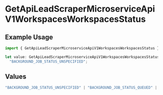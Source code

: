 # GetApiLeadScraperMicroserviceApiV1WorkspacesWorkspacesStatus

## Example Usage

```typescript
import { GetApiLeadScraperMicroserviceApiV1WorkspacesWorkspacesStatus } from "oppulence-backend-sdk/models/operations";

let value: GetApiLeadScraperMicroserviceApiV1WorkspacesWorkspacesStatus =
  "BACKGROUND_JOB_STATUS_UNSPECIFIED";
```

## Values

```typescript
"BACKGROUND_JOB_STATUS_UNSPECIFIED" | "BACKGROUND_JOB_STATUS_QUEUED" | "BACKGROUND_JOB_STATUS_IN_PROGRESS" | "BACKGROUND_JOB_STATUS_COMPLETED" | "BACKGROUND_JOB_STATUS_FAILED" | "BACKGROUND_JOB_STATUS_CANCELLED" | "BACKGROUND_JOB_STATUS_TIMED_OUT"
```